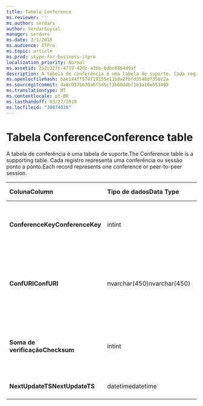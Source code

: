 ```yaml
---
title: Tabela Conference
ms.reviewer: ''
ms.author: serdars
author: SerdarSoysal
manager: serdars
ms.date: 2/1/2018
ms.audience: ITPro
ms.topic: article
ms.prod: skype-for-business-itpro
localization_priority: Normal
ms.assetid: 2a2c327c-4719-42dc-a3bb-6dbc0864d9af
description: A tabela de conferência é uma tabela de suporte. Cada registro representa uma conferência ou sessão ponto a ponto.
ms.openlocfilehash: bae144ff574f19155e11b8a2fbfd3548df356c2a
ms.sourcegitcommit: da8c037bb30abf5d5cf3b60d4b71e3a10e553402
ms.translationtype: MT
ms.contentlocale: pt-BR
ms.lasthandoff: 03/27/2019
ms.locfileid: "30874036"
---
```

# <a name="conference-table"></a><span data-ttu-id="a720f-104">Tabela Conference</span><span class="sxs-lookup"><span data-stu-id="a720f-104">Conference table</span></span>
 
<span data-ttu-id="a720f-105">A tabela de conferência é uma tabela de suporte.</span><span class="sxs-lookup"><span data-stu-id="a720f-105">The Conference table is a supporting table.</span></span> <span data-ttu-id="a720f-106">Cada registro representa uma conferência ou sessão ponto a ponto.</span><span class="sxs-lookup"><span data-stu-id="a720f-106">Each record represents one conference or peer-to-peer session.</span></span>
  
|<span data-ttu-id="a720f-107">**Coluna**</span><span class="sxs-lookup"><span data-stu-id="a720f-107">**Column**</span></span>|<span data-ttu-id="a720f-108">**Tipo de dados**</span><span class="sxs-lookup"><span data-stu-id="a720f-108">**Data Type**</span></span>|<span data-ttu-id="a720f-109">**Chave/índice**</span><span class="sxs-lookup"><span data-stu-id="a720f-109">**Key/Index**</span></span>|<span data-ttu-id="a720f-110">**Detalhes**</span><span class="sxs-lookup"><span data-stu-id="a720f-110">**Details**</span></span>|
|:-----|:-----|:-----|:-----|
|<span data-ttu-id="a720f-111">**ConferenceKey**</span><span class="sxs-lookup"><span data-stu-id="a720f-111">**ConferenceKey**</span></span> <br/> |<span data-ttu-id="a720f-112">int</span><span class="sxs-lookup"><span data-stu-id="a720f-112">int</span></span>  <br/> |<span data-ttu-id="a720f-113">Primária</span><span class="sxs-lookup"><span data-stu-id="a720f-113">Primary</span></span>  <br/> |<span data-ttu-id="a720f-114">Número exclusivo que identifica o registro desta conferência.</span><span class="sxs-lookup"><span data-stu-id="a720f-114">Unique number identifying this conference record.</span></span>  <br/> |
|<span data-ttu-id="a720f-115">**ConfURI**</span><span class="sxs-lookup"><span data-stu-id="a720f-115">**ConfURI**</span></span> <br/> |<span data-ttu-id="a720f-116">nvarchar(450)</span><span class="sxs-lookup"><span data-stu-id="a720f-116">nvarchar(450)</span></span>  <br/> |<span data-ttu-id="a720f-117">exclusivo</span><span class="sxs-lookup"><span data-stu-id="a720f-117">unique</span></span>  <br/> |<span data-ttu-id="a720f-118">Caso se trate de uma conferência ou DialogID se este de URI de conferência é uma sessão ponto a ponto.</span><span class="sxs-lookup"><span data-stu-id="a720f-118">Conference URI if this is a conference, or DialogID if this is a peer-to-peer session.</span></span>  <br/> |
|<span data-ttu-id="a720f-119">**Soma de verificação**</span><span class="sxs-lookup"><span data-stu-id="a720f-119">**Checksum**</span></span> <br/> |<span data-ttu-id="a720f-120">int</span><span class="sxs-lookup"><span data-stu-id="a720f-120">int</span></span>  <br/> |<span data-ttu-id="a720f-121">índice</span><span class="sxs-lookup"><span data-stu-id="a720f-121">index</span></span>  <br/> |<span data-ttu-id="a720f-122">Soma de verificação o URI de conferência.</span><span class="sxs-lookup"><span data-stu-id="a720f-122">Checksum of the conference URI.</span></span> <span data-ttu-id="a720f-123">Isso é usado internamente.</span><span class="sxs-lookup"><span data-stu-id="a720f-123">This is used internally.</span></span>  <br/> |
|<span data-ttu-id="a720f-124">**NextUpdateTS**</span><span class="sxs-lookup"><span data-stu-id="a720f-124">**NextUpdateTS**</span></span> <br/> |<span data-ttu-id="a720f-125">datetime</span><span class="sxs-lookup"><span data-stu-id="a720f-125">datetime</span></span>  <br/> ||<span data-ttu-id="a720f-126">Somente para uso interno.</span><span class="sxs-lookup"><span data-stu-id="a720f-126">For internal use only.</span></span>  <br/> |
   


